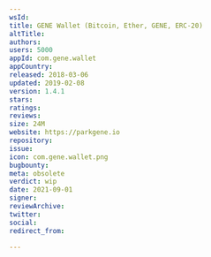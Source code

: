 ```yaml
---
wsId: 
title: GENE Wallet (Bitcoin, Ether, GENE, ERC-20)
altTitle: 
authors: 
users: 5000
appId: com.gene.wallet
appCountry: 
released: 2018-03-06
updated: 2019-02-08
version: 1.4.1
stars: 
ratings: 
reviews: 
size: 24M
website: https://parkgene.io
repository: 
issue: 
icon: com.gene.wallet.png
bugbounty: 
meta: obsolete
verdict: wip
date: 2021-09-01
signer: 
reviewArchive: 
twitter: 
social: 
redirect_from: 

---
```


